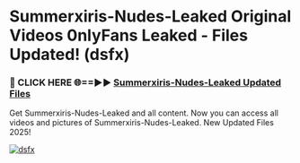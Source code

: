 # Summerxiris-Nudes-Leaked Original Videos 0nlyFans Leaked - Files Updated! (dsfx)

<h3>🔴 CLICK HERE 🌐==►► <a href="https://tinyurl.com/yc6ubb5a" rel="nofollow">Summerxiris-Nudes-Leaked Updated Files</a></h3>

Get Summerxiris-Nudes-Leaked and all content. Now you can access all videos and pictures of Summerxiris-Nudes-Leaked. New Updated Files 2025!

[![dsfx](https://i.imgur.com/7eu0CRL.gif)](https://tinyurl.com/yc6ubb5a)
